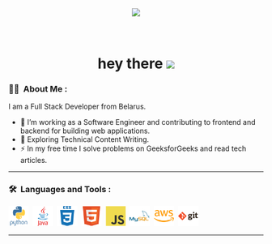 <div id="header" align="center">
  <img src="https://media4.giphy.com/media/cYU6YcPE5YlJxh6otp/giphy.gif?cid=ecf05e47cv3no8j0i0rj4692v4m46owlnfy2eejpkjajrtyg&ep=v1_stickers_search&rid=giphy.gif" width="100"/>

  <h1>
    <img src="https://komarev.com/ghpvc/?username=witchbladeq&style=flat-square&color=blue" alt=""/><br>
    hey there
    <img src="https://media1.giphy.com/media/4llkdZu74bwJJCL6CT/giphy.gif" width="30px"/>
  </h1>
</div>


### :woman_technologist: &nbsp;About Me :

I am a Full Stack Developer from Belarus.

- 🔭 I’m working as a Software Engineer and contributing to frontend and backend for building web applications.
- 🌱 Exploring Technical Content Writing.
- ⚡ In my free time I solve problems on GeeksforGeeks and read tech articles.

---

### 🛠 &nbsp;Languages and Tools :

<p>
  <img src="https://github.com/devicons/devicon/blob/master/icons/python/python-original-wordmark.svg" title="python" alt="Python" width="40" height="40"/>&nbsp;
  <img src="https://github.com/devicons/devicon/blob/master/icons/java/java-original-wordmark.svg" title="Java" alt="Java" width="40" height="40"/>&nbsp;
  <img src="https://github.com/devicons/devicon/blob/master/icons/css3/css3-plain-wordmark.svg"  title="CSS3" alt="CSS" width="40" height="40"/>&nbsp;
  <img src="https://github.com/devicons/devicon/blob/master/icons/html5/html5-original.svg" title="HTML5" alt="HTML" width="40" height="40"/>&nbsp;
  <img src="https://github.com/devicons/devicon/blob/master/icons/javascript/javascript-original.svg" title="JavaScript" alt="JavaScript" width="40" height="40"/>&nbsp;
  <img src="https://github.com/devicons/devicon/blob/master/icons/mysql/mysql-original-wordmark.svg" title="MySQL"  alt="MySQL" width="40" height="40"/>&nbsp;
  <img src="https://github.com/devicons/devicon/blob/master/icons/amazonwebservices/amazonwebservices-plain-wordmark.svg" title="AWS" alt="AWS" width="40" height="40"/>&nbsp;
  <img src="https://github.com/devicons/devicon/blob/master/icons/git/git-original-wordmark.svg" title="Git" **alt="Git" width="40" height="40"/>&nbsp;
</p>

---
